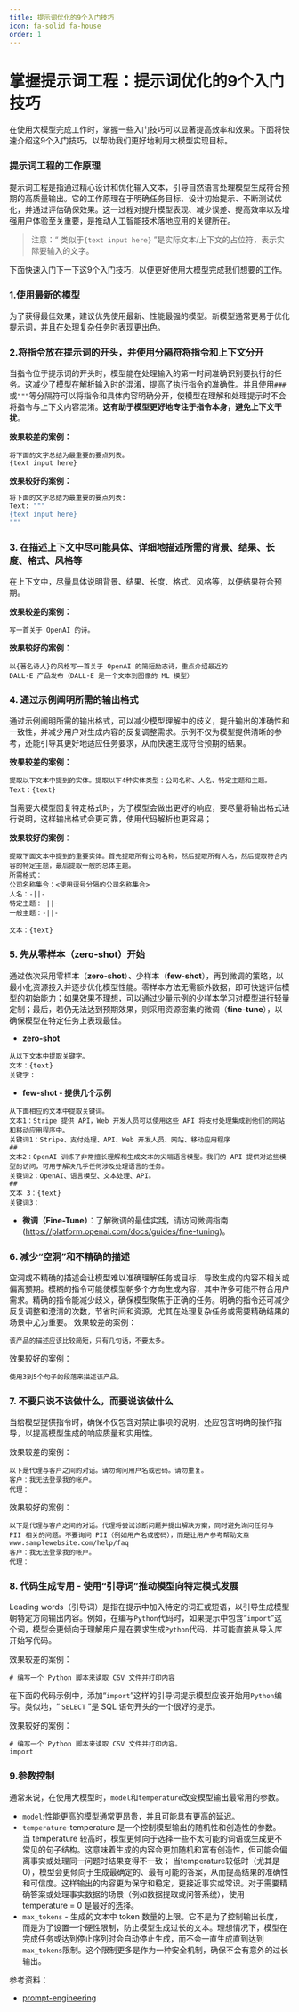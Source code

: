 ```yaml
---
title: 提示词优化的9个入门技巧
icon: fa-solid fa-house
order: 1
---
```


# 掌握提示词工程：提示词优化的9个入门技巧
在使用大模型完成工作时，掌握一些入门技巧可以显著提高效率和效果。下面将快速介绍这9个入门技巧，以帮助我们更好地利用大模型实现目标。

### 提示词工程的工作原理
提示词工程是指通过精心设计和优化输入文本，引导自然语言处理模型生成符合预期的高质量输出。它的工作原理在于明确任务目标、设计初始提示、不断测试优化，并通过评估确保效果。这一过程对提升模型表现、减少误差、提高效率以及增强用户体验至关重要，是推动人工智能技术落地应用的关键所在。

>注意：“ 类似于`{text input here}` ”是实际文本/上下文的占位符，表示实际要输入的文字。

下面快速入门下一下这9个入门技巧，以便更好使用大模型完成我们想要的工作。

### 1.使用最新的模型
为了获得最佳效果，建议优先使用最新、性能最强的模型。新模型通常更易于优化提示词，并且在处理复杂任务时表现更出色。

### 2.将指令放在提示词的开头，并使用分隔符将指令和上下文分开
当指令位于提示词的开头时，模型能在处理输入的第一时间准确识别要执行的任务。这减少了模型在解析输入时的混淆，提高了执行指令的准确性。并且使用`###`或`"""`等分隔符可以将指令和具体内容明确分开，使模型在理解和处理提示时不会将指令与上下文内容混淆。**这有助于模型更好地专注于指令本身，避免上下文干扰**。
  
**效果较差的案例：**
```
将下面的文字总结为最重要的要点列表。
{text input here}
```
**效果较好的案例：**
```python
将下面的文字总结为最重要的要点列表:
Text: """
{text input here}
"""
```

### 3. 在描述上下文中尽可能具体、详细地描述所需的背景、结果、长度、格式、风格等
在上下文中，尽量具体说明背景、结果、长度、格式、风格等，以便结果符合预期。

**效果较差的案例：**
```
写一首关于 OpenAI 的诗。
```
**效果较好的案例：**
```
以{著名诗人}的风格写一首关于 OpenAI 的简短励志诗，重点介绍最近的
DALL-E 产品发布（DALL-E 是一个文本到图像的 ML 模型）
```
 

### 4. 通过示例阐明所需的输出格式
通过示例阐明所需的输出格式，可以减少模型理解中的歧义，提升输出的准确性和一致性，并减少用户对生成内容的反复调整需求。示例不仅为模型提供清晰的参考，还能引导其更好地适应任务要求，从而快速生成符合预期的结果。

**效果较差的案例：**
```
提取以下文本中提到的实体。提取以下4种实体类型：公司名称、人名、特定主题和主题。
Text：{text}
```
当需要大模型回复特定格式时，为了模型会做出更好的响应，要尽量将输出格式进行说明，这样输出格式会更可靠，使用代码解析也更容易；

**效果较好的案例**：
```
提取下面文本中提到的重要实体。首先提取所有公司名称，然后提取所有人名，然后提取符合内容的特定主题，最后提取一般的总体主题。
所需格式：
公司名称集合：<使用逗号分隔的公司名称集合>
人名：-||-
特定主题：-||-
一般主题：-||-

文本：{text}
 ```

 

### 5. 先从零样本（**zero-shot**）开始

通过依次采用零样本（**zero-shot**）、少样本（**few-shot**），再到微调的策略，以最小化资源投入并逐步优化模型性能。零样本方法无需额外数据，即可快速评估模型的初始能力；如果效果不理想，可以通过少量示例的少样本学习对模型进行轻量定制；最后，若仍无法达到预期效果，则采用资源密集的微调（**fine-tune**），以确保模型在特定任务上表现最佳。

* **zero-shot**
```
从以下文本中提取关键字。
文本：{text}
关键字：
```

* **few-shot - 提供几个示例**

```
从下面相应的文本中提取关键词。
文本1：Stripe 提供 API，Web 开发人员可以使用这些 API 将支付处理集成到他们的网站和移动应用程序中。
关键词1：Stripe、支付处理、API、Web 开发人员、网站、移动应用程序
##
文本2：OpenAI 训练了非常擅长理解和生成文本的尖端语言模型。我们的 API 提供对这些模型的访问，可用于解决几乎任何涉及处理语言的任务。
关键词2：OpenAI、语言模型、文本处理、API。
##
文本 3：{text}
关键词3：
```
* **微调（Fine-Tune）**：了解微调的最佳实践，请访问微调指南(https://platform.openai.com/docs/guides/fine-tuning)。

 

### 6. 减少“空洞”和不精确的描述
空洞或不精确的描述会让模型难以准确理解任务或目标，导致生成的内容不相关或偏离预期。模糊的指令可能使模型朝多个方向生成内容，其中许多可能不符合用户需求。精确的指令能减少歧义，确保模型聚焦于正确的任务。明确的指令还可减少反复调整和澄清的次数，节省时间和资源，尤其在处理复杂任务或需要精确结果的场景中尤为重要。
效果较差的案例：
```
该产品的描述应该比较简短，只有几句话，不要太多。
```

效果较好的案例：
```
使用3到5个句子的段落来描述该产品。
```

### 7. 不要只说不该做什么，而要说该做什么
当给模型提供指令时，确保不仅包含对禁止事项的说明，还应包含明确的操作指导，以提高模型生成的响应质量和实用性。

效果较差的案例：
```
以下是代理与客户之间的对话。请勿询问用户名或密码。请勿重复。
客户：我无法登录我的帐户。
代理：
```


效果较好的案例：
```
以下是代理与客户之间的对话。代理将尝试诊断问题并提出解决方案，同时避免询问任何与 PII 相关的问题。不要询问 PII（例如用户名或密码），而是让用户参考帮助文章 www.samplewebsite.com/help/faq
客户：我无法登录我的帐户。
代理：
```

### 8. 代码生成专用 - 使用“引导词”推动模型向特定模式发展
Leading words（引导词）是指在提示中加入特定的词汇或短语，以引导生成模型朝特定方向输出内容。例如，在编写`Python`代码时，如果提示中包含“`import`”这个词，模型会更倾向于理解用户是在要求生成`Python`代码，并可能直接从导入库开始写代码。

效果较差的案例：
```
# 编写一个 Python 脚本来读取 CSV 文件并打印内容
```
在下面的代码示例中，添加“`import`”这样的引导词提示模型应该开始用`Python`编写。类似地，“ `SELECT` ”是 SQL 语句开头的一个很好的提示。

效果较好的案例：
```
# 编写一个 Python 脚本来读取 CSV 文件并打印内容。
import
```


### 9.参数控制
通常来说，在使用大模型时，`model`和`temperature`改变模型输出最常用的参数。
* `model`:性能更高的模型通常更昂贵，并且可能具有更高的延迟。
* `temperature`-temperature 是一个控制模型输出的随机性和创造性的参数。
  当 temperature 较高时，模型更倾向于选择一些不太可能的词语或生成更不常见的句子结构。这意味着生成的内容会更加随机和富有创造性，但可能会偏离事实或处理同一问题时结果变得不一致；
  当temperature较低时（尤其是0），模型会更倾向于生成最确定的、最有可能的答案，从而提高结果的准确性和可信度。这样输出的内容更为保守和稳定，更接近事实或常识。对于需要精确答案或处理事实数据的场景（例如数据提取或问答系统），使用 temperature = 0 是最好的选择。
* `max_tokens` - 生成的文本中 token 数量的上限。它不是为了控制输出长度，而是为了设置一个硬性限制，防止模型生成过长的文本。理想情况下，模型在完成任务或达到停止序列时会自动停止生成，而不会一直生成直到达到`max_tokens`限制。这个限制更多是作为一种安全机制，确保不会有意外的过长输出。


参考资料：
* [prompt-engineering](https://platform.openai.com/docs/guides/prompt-engineering)

